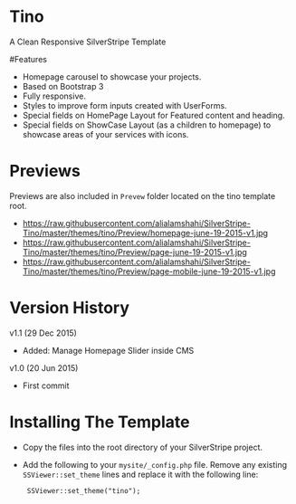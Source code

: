 # Tino
A Clean Responsive SilverStripe Template

#Features

 * Homepage carousel to showcase your projects.
 * Based on Bootstrap 3
 * Fully responsive.
 * Styles to improve form inputs created with UserForms.
 * Special fields on HomePage Layout for Featured content and heading.
 * Special fields on ShowCase Layout (as a children to homepage) to showcase areas of your services with icons.
 
# Previews
Previews are also included in `Prevew` folder located on the tino template root.

 * https://raw.githubusercontent.com/alialamshahi/SilverStripe-Tino/master/themes/tino/Preview/homepage-june-19-2015-v1.jpg
 * https://raw.githubusercontent.com/alialamshahi/SilverStripe-Tino/master/themes/tino/Preview/page-june-19-2015-v1.jpg
 * https://raw.githubusercontent.com/alialamshahi/SilverStripe-Tino/master/themes/tino/Preview/page-mobile-june-19-2015-v1.jpg

# Version History
v1.1 (29 Dec 2015)

 * Added: Manage Homepage Slider inside CMS
 
v1.0 (20 Jun 2015)

 * First commit

# Installing The Template

 * Copy the files into the root directory of your SilverStripe project.
 
 * Add the following to your `mysite/_config.php` file.  Remove any existing `SSViewer::set_theme` lines and replace it with the following line:

		SSViewer::set_theme("tino");
